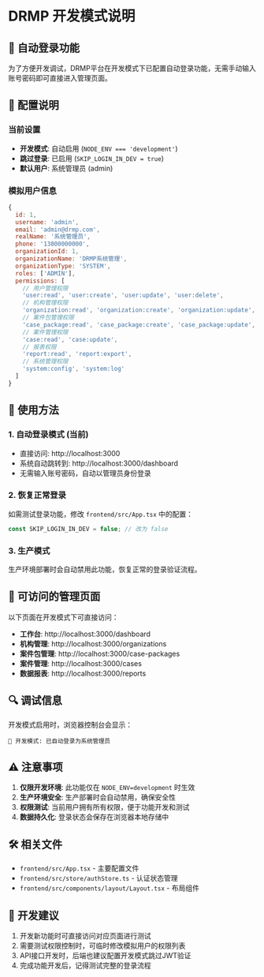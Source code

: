 # DRMP 开发模式说明

## 🚀 自动登录功能

为了方便开发调试，DRMP平台在开发模式下已配置自动登录功能，无需手动输入账号密码即可直接进入管理页面。

## 🔧 配置说明

### 当前设置
- **开发模式**: 自动启用 (`NODE_ENV === 'development'`)
- **跳过登录**: 已启用 (`SKIP_LOGIN_IN_DEV = true`)
- **默认用户**: 系统管理员 (admin)

### 模拟用户信息
```javascript
{
  id: 1,
  username: 'admin',
  email: 'admin@drmp.com',
  realName: '系统管理员',
  phone: '13800000000',
  organizationId: 1,
  organizationName: 'DRMP系统管理',
  organizationType: 'SYSTEM',
  roles: ['ADMIN'],
  permissions: [
    // 用户管理权限
    'user:read', 'user:create', 'user:update', 'user:delete',
    // 机构管理权限
    'organization:read', 'organization:create', 'organization:update', 'organization:delete', 'organization:approve',
    // 案件包管理权限
    'case_package:read', 'case_package:create', 'case_package:update', 'case_package:delete', 'case_package:assign',
    // 案件管理权限
    'case:read', 'case:update',
    // 报表权限
    'report:read', 'report:export',
    // 系统管理权限
    'system:config', 'system:log'
  ]
}
```

## 🎯 使用方法

### 1. 自动登录模式 (当前)
- 直接访问: http://localhost:3000
- 系统自动跳转到: http://localhost:3000/dashboard
- 无需输入账号密码，自动以管理员身份登录

### 2. 恢复正常登录
如需测试登录功能，修改 `frontend/src/App.tsx` 中的配置：
```javascript
const SKIP_LOGIN_IN_DEV = false; // 改为 false
```

### 3. 生产模式
生产环境部署时会自动禁用此功能，恢复正常的登录验证流程。

## 📁 可访问的管理页面

以下页面在开发模式下可直接访问：

- **工作台**: http://localhost:3000/dashboard
- **机构管理**: http://localhost:3000/organizations
- **案件包管理**: http://localhost:3000/case-packages
- **案件管理**: http://localhost:3000/cases
- **数据报表**: http://localhost:3000/reports

## 🔍 调试信息

开发模式启用时，浏览器控制台会显示：
```
🚀 开发模式: 已自动登录为系统管理员
```

## ⚠️ 注意事项

1. **仅限开发环境**: 此功能仅在 `NODE_ENV=development` 时生效
2. **生产环境安全**: 生产部署时会自动禁用，确保安全性
3. **权限测试**: 当前用户拥有所有权限，便于功能开发和测试
4. **数据持久化**: 登录状态会保存在浏览器本地存储中

## 🛠️ 相关文件

- `frontend/src/App.tsx` - 主要配置文件
- `frontend/src/store/authStore.ts` - 认证状态管理
- `frontend/src/components/layout/Layout.tsx` - 布局组件

## 📝 开发建议

1. 开发新功能时可直接访问对应页面进行测试
2. 需要测试权限控制时，可临时修改模拟用户的权限列表
3. API接口开发时，后端也建议配置开发模式跳过JWT验证
4. 完成功能开发后，记得测试完整的登录流程